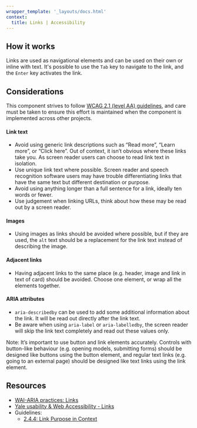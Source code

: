 ```yaml
---
wrapper_template: '_layouts/docs.html'
context:
  title: Links | Accessibility
---
```


## How it works

Links are used as navigational elements and can be used on their own or inline with text. It's possible to use the `Tab` key to navigate to the link, and the `Enter` key activates the link.

## Considerations

This component strives to follow [WCAG 2.1 (level AA) guidelines](https://www.w3.org/TR/WCAG21/), and care must be taken to ensure this effort is maintained when the component is implemented across other projects.

#### Link text

- Avoid using generic link descriptions such as “Read more”, “Learn more”, or “Click here”. Out of context, it isn’t obvious where these links take you. As screen reader users can choose to read link text in isolation.
- Use unique link text where possible. Screen reader and speech recognition software users may have trouble differentiating links that have the same text but different destination or purpose.
- Avoid using anything longer than a full sentence for a link, ideally ten words or fewer.
- Use judgement when linking URLs, think about how these may be read out by a screen reader.

#### Images

- Using images as links should be avoided where possible, but if they are used, the `alt` text should be a replacement for the link text instead of describing the image.

#### Adjacent links

- Having adjacent links to the same place (e.g. header, image and link in text of card) should be avoided. Choose one element, or wrap all the elements together.

#### ARIA attributes

- `aria-describedby` can be used to add some additional information about the link. It will be read out directly after the link text.
- Be aware when using `aria-label` or `aria-labelledby`, the screen reader will skip the link text completely and read out these values only.

Note: It’s important to use button and link elements accurately. Controls with button-like behaviour (e.g. opening models, submitting forms) should be designed like buttons using the button element, and regular text links (e.g. going to an external page) should be designed like text links using the link element.

## Resources

- [WAI-ARIA practices: Links ](https://www.w3.org/TR/wai-aria-practices/#link)
- [Yale usability & Web Accessibility - Links](https://usability.yale.edu/web-accessibility/articles/links)
- Guidelines:
  - [2.4.4: Link Purpose in Context](https://www.w3.org/TR/UNDERSTANDING-WCAG20/navigation-mechanisms-refs.html)
